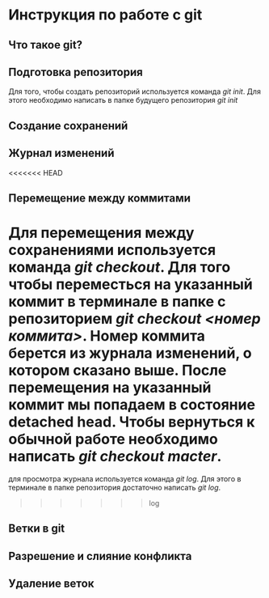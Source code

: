 # Инструкция по работе с git
## Что такое git?
## Подготовка репозитория

Для того, чтобы создать репозиторий используется команда *git init*. Для этого необходимо написать в папке будущего репозитория *git init*

## Создание сохранений 
## Журнал изменений
<<<<<<< HEAD
## Перемещение между коммитами
Для перемещения между сохранениями используется команда *git checkout*. Для того чтобы переместься на указанный коммит в терминале в папке с репозиторием *git checkout <номер коммита>*. **Номер коммита** берется из журнала изменений, о котором сказано выше. После перемещения на указанный коммит мы попадаем в состояние **detached head**. Чтобы вернуться к обычной работе необходимо написать *git checkout macter*.
=======
для просмотра журнала используется команда *git log*. Для этого в терминале в папке репозитория достаточно написать *git log*.
>>>>>>> log
## Ветки в git
## Разрешение и слияние конфликта
## Удаление веток